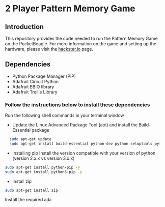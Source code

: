 # 2 Player Pattern Memory Game

## Introduction
This repository provides the code needed to run the Pattern Memory Game on the PocketBeagle. For more information on the game and setting up the hardware, please visit the [hackster.io](https://www.hackster.io/deepaknarayan458/pattern-guesser-bdb78b) page.

## Dependencies
* Python Package Manager (PIP)
* Adafruit Circuit Python
* Adafruit BBIO library
* Adafruit Trellis Library

### Follow the instructions below to install these dependencies
Run the following shell commands in your terminal window
* Update the Linux Advanced Package Tool (apt) and install the Build-Essential package
```sh
  sudo apt-get update
  sudo apt-get install build-essential python-dev python setuptools python-smbus -y
 ```
 * Installing pip
 Install the version compatible with your version of python (version 2.x.x vs version 3.x.x)
 ```sh
 sudo apt-get install python-pip -y
 sudo apt-get install python3-pip -y
 ```
 * Install zip
 ```sh
 sudo apt-get install zip
 ```
 Install the required ada
 
 

